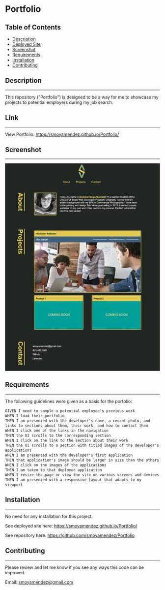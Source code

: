 # Portfolio 

## Table of Contents

* [Description](#description)
* [Deployed Site](#link)
* [Screenshot](#screenshot)
* [Requirements](#requirements)
* [Installation](#installation)
* [Contributing](#contributing)


## Description
---
This repository ("Portfolio") is designed to be a way for me to showcase my projects to potential employers during my job search. 

## Link
---

View Portfolio: https://smoyamendez.github.io/Portfolio/

## Screenshot
---

![Portfolio Screenshot](assets/images/portfolioscreenshot.png)

## Requirements 
---
The following guidelines were given as a basis for the porfolio:

```
GIVEN I need to sample a potential employee's previous work
WHEN I load their portfolio
THEN I am presented with the developer's name, a recent photo, and links to sections about them, their work, and how to contact them
WHEN I click one of the links in the navigation
THEN the UI scrolls to the corresponding section
WHEN I click on the link to the section about their work
THEN the UI scrolls to a section with titled images of the developer's applications
WHEN I am presented with the developer's first application
THEN that application's image should be larger in size than the others
WHEN I click on the images of the applications
THEN I am taken to that deployed application
WHEN I resize the page or view the site on various screens and devices
THEN I am presented with a responsive layout that adapts to my viewport

```

## Installation
---
No need for any installation for this project.

See deployed site here: https://smoyamendez.github.io/Portfolio/

See repository here: https://github.com/smoyamendez/Portfolio

## Contributing
---

Please review and let me know if you see any ways this code can be improved.

Email: smoyamendez@gmail.com

